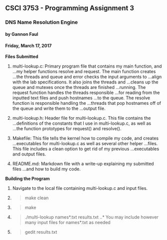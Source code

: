 ## CSCI 3753 - Programming Assignment 3

### DNS Name Resolution Engine

#### by Gannon Faul

#### Friday, March 17, 2017


**Files Submitted**

1. multi-lookup.c: Primary program file that contains my main function, and ...my helper functions resolve and request. The main function creates ...the threads and queue and error checks the input arguments to ...align with the lab specifications. It also joins the threads and ...cleans up the queue and mutexes once the threads are finished ...running. The request function handles the threads responsible ...for reading from the inputted text files and push hostnames ...to the queue. The resolve function is responsible handling the ...threads that pop hostnames off of the queue and write them to the ...output file.

2. multi-lookup.h: Header file for multi-lookup.c. This file contains the ...definitions of the constants that I use in multi-lookup.c, as well as ...the function prototypes for request() and resolve().

3. Makefile: This file tells the kernel how to compile my code, and creates ...executables for multi-lookup.c as well as several other helper ...files. This file includes a clean option to get rid of my previous ...executables and output files.

4. README.md: Markdown file with a write-up explaining my submitted files ...and how to build my code.


**Building the Program**

1. Navigate to the local file containing multi-lookup.c and input files.

2. > make clean

3. > make

4. > ./multi-lookup names*.txt results.txt
..* You may include however many input files for names*.txt as needed

5. > gedit results.txt



 
